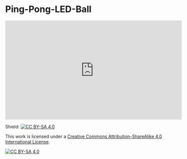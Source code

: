 # Ping-Pong-LED-Ball

<iframe width="560" height="315" src="https://www.youtube.com/embed/5iIn6wOLhv4" title="YouTube video player" frameborder="0" allow="accelerometer; autoplay; clipboard-write; encrypted-media; gyroscope; picture-in-picture" allowfullscreen></iframe>


Shield: [![CC BY-SA 4.0][cc-by-sa-shield]][cc-by-sa]

This work is licensed under a
[Creative Commons Attribution-ShareAlike 4.0 International License][cc-by-sa].

[![CC BY-SA 4.0][cc-by-sa-image]][cc-by-sa]

[cc-by-sa]: http://creativecommons.org/licenses/by-sa/4.0/
[cc-by-sa-image]: https://licensebuttons.net/l/by-sa/4.0/88x31.png
[cc-by-sa-shield]: https://img.shields.io/badge/License-CC%20BY--SA%204.0-lightgrey.svg
